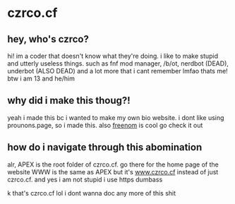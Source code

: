 # czrco.cf
## hey, who's czrco?
hi! im a coder that doesn't know what they're doing.
i like to make stupid and utterly useless things.
such as fnf mod manager, /b/ot, nerdbot (DEAD), underbot (ALSO DEAD) and a lot more that i cant remember lmfao
thats me! btw i am 13 and he/him

## why did i make this thoug?!
yeah i made this bc i wanted to make my own bio website. i dont like using prounons.page, so i made this.
also [freenom](https://www.freenom.com/en/index.html?lang=en) is cool go check it out

## how do i navigate through this abomination
alr, APEX is the root folder of czrco.cf. go there for the home page of the website
WWW is the same as APEX but it's www.czrco.cf instead of just czrco.cf. and yes i am not stupid i use https dumbass

k that's czrco.cf lol i dont wanna doc any more of this shit